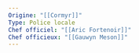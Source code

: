 ```yaml
---
Origine: "[[Cormyr]]"
Type: Police locale
Chef officiel: "[[Aric Fortenoir]]"
Chef officieux: "[[Gauwyn Meson]]"
---
```

